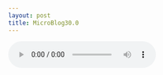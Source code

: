 ```yaml
---
layout: post
title: MicroBlog30.0
---
```


<audio src="http://www.lattespirit.com/wp-content/uploads/2013/11/ybzdgd.mp3" controls="controls" preload="auto">

歌曲系刘若英的《一辈子的孤单》，最近在单曲循环的歌。明天便是双十一节，先在此声明，本博文的发布与该节日毫无关系，并无表达个人寂寞之意。

<del datetime="2013-11-18T10:24:53+00:00">先这样，看看什么时候有时间再改文章吧。</del>

现在重新补充这篇微博文，当初的很多从这首歌里得到的想法已经不在了，倒是有了些新的感受。一个人吧，随着年龄的增长，应该要慢慢学着独处，学着承受孤独。特别是处在大四的这个阶段里，越能感受到这一点，当我们离开校园接触社会时，若没有一颗能已能承受孤独的强大内心，到时遇到的阻碍会让我们措手不及。现在我们已经不是小孩，不要整天活在众星捧月的世界里，这里的众星捧月可以有很多的理解，并不只能简单地理解为在父母和亲朋好友的呵护里，可以是某种情感的依赖，或是技术上的过分成就感，对不起，我只能把我所理解的解释成这样。

相信很多人都不会喜欢孤独，主动去尝试孤独是为了有一天在自己孤独的时候不至于让自己内心有太大的落差。重新听了几遍《一辈子的孤单》，里面几句歌词是这样的，“当孤单已经变成一种习惯\习惯到我已经不再去想该怎么办”，表述的内容与上述意思类似。好好体会孤独，在孤独里思考的东西会对自己的生活有很大的改变。